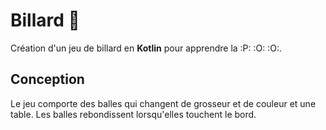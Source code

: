 # Billard :8ball:

Création d'un jeu de billard en __Kotlin__ pour apprendre la :P: :O: :O:.

## Conception

Le jeu comporte des balles qui changent de grosseur et de couleur et une table. Les balles rebondissent lorsqu'elles touchent le bord.
